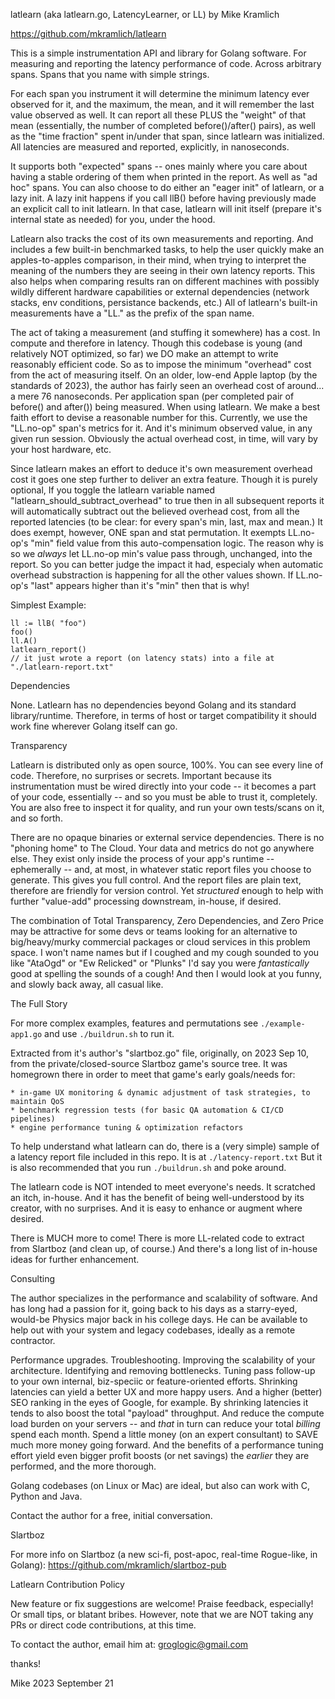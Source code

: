 latlearn (aka latlearn.go, LatencyLearner, or LL)
    by Mike Kramlich

https://github.com/mkramlich/latlearn

This is a simple instrumentation API and library for Golang software. For measuring and reporting the latency performance of code. Across arbitrary spans. Spans that you name with simple strings.

For each span you instrument it will determine the minimum latency ever observed for it, and the maximum, the mean, and it will remember the last value observed as well. It can report all these PLUS the "weight" of that mean (essentially, the number of completed before()/after() pairs), as well as the "time fraction" spent in/under that span, since latlearn was initialized. All latencies are measured and reported, explicitly, in nanoseconds.

It supports both "expected" spans -- ones mainly where you care about having a stable ordering of them when printed in the report. As well as "ad hoc" spans. You can also choose to do either an "eager init" of latlearn, or a lazy init. A lazy init happens if you call llB() before having previously made an explicit call to init latlearn. In that case, latlearn will init itself (prepare it's internal state as needed) for you, under the hood.

Latlearn also tracks the cost of its own measurements and reporting. And includes a few built-in benchmarked tasks, to help the user quickly make an apples-to-apples comparison, in their mind, when trying to interpret the meaning of the numbers they are seeing in their own latency reports. This also helps when comparing results ran on different machines with possibly wildly different hardware capabilities or external dependencies (network stacks, env conditions, persistance backends, etc.) All of latlearn's built-in measurements have a "LL." as the prefix of the span name.

The act of taking a measurement (and stuffing it somewhere) has a cost. In compute and therefore in latency. Though this codebase is young (and relatively NOT optimized, so far) we DO make an attempt to write reasonably efficient code. So as to impose the minimum "overhead" cost from the act of measuring itself. On an older, low-end Apple laptop (by the standards of 2023), the author has fairly seen an overhead cost of around...  a mere 76 nanoseconds. Per application span (per completed pair of before() and after()) being measured. When using latlearn. We make a best faith effort to devise a reasonable number for this. Currently, we use the "LL.no-op" span's metrics for it. And it's minimum observed value, in any given run session. Obviously the actual overhead cost, in time, will vary by your host hardware, etc.

Since latlearn makes an effort to deduce it's own measurement overhead cost it goes one step further to deliver an extra feature. Though it is purely optional, If you toggle the latlearn variable named "latlearn_should_subtract_overhead" to true then in all subsequent reports it will automatically subtract out the believed overhead cost, from all the reported latencies (to be clear: for every span's min, last, max and mean.) It does exempt, however, ONE span and stat permutation. It exempts LL.no-op's "min" field value from this auto-compensation logic. The reason why is so we *always* let LL.no-op min's value pass through, unchanged, into the report. So you can better judge the impact it had, especialy when automatic overhead substraction is happening for all the other values shown. If LL.no-op's "last" appears higher than it's "min" then that is why!

Simplest Example:
```
ll := llB( "foo")
foo()
ll.A()
latlearn_report()
// it just wrote a report (on latency stats) into a file at "./latlearn-report.txt"
```

Dependencies

None. Latlearn has no dependencies beyond Golang and its standard library/runtime. Therefore, in terms of host or target compatibility it should work fine wherever Golang itself can go.

Transparency

Latlearn is distributed only as open source, 100%. You can see every line of code. Therefore, no surprises or secrets. Important because its instrumentation must be wired directly into your code -- it becomes a part of your code, essentially -- and so you must be able to trust it, completely. You are also free to inspect it for quality, and run your own tests/scans on it, and so forth.

There are no opaque binaries or external service dependencies. There is no "phoning home" to The Cloud. Your data and metrics do not go anywhere else. They exist only inside the process of your app's runtime -- ephemerally -- and, at most, in whatever static report files you choose to generate. This gives you full control. And the report files are plain text, therefore are friendly for version control. Yet *structured* enough to help with further "value-add" processing downstream, in-house, if desired.

The combination of Total Transparency, Zero Dependencies, and Zero Price may be attractive for some devs or teams looking for an alternative to big/heavy/murky commercial packages or cloud services in this problem space. I won't name names but if I coughed and my cough sounded to you like "AtaOgd" or "Ew Relicked" or "Plunks" I'd say you were *fantastically* good at spelling the sounds of a cough! And then I would look at you funny, and slowly back away, all casual like.

The Full Story

For more complex examples, features and permutations see `./example-app1.go` and use `./buildrun.sh` to run it.

Extracted from it's author's "slartboz.go" file, originally, on 2023 Sep 10, from the private/closed-source Slartboz game's source tree. It was homegrown there in order to meet that game's early goals/needs for:

    * in-game UX monitoring & dynamic adjustment of task strategies, to maintain QoS
    * benchmark regression tests (for basic QA automation & CI/CD pipelines)
    * engine performance tuning & optimization refactors

To help understand what latlearn can do, there is a (very simple) sample of a latency report file included in this repo. It is at `./latency-report.txt` But it is also recommended that you run `./buildrun.sh` and poke around.

The latlearn code is NOT intended to meet everyone's needs. It scratched an itch, in-house. And it has the benefit of being well-understood by its creator, with no surprises. And it is easy to enhance or augment where desired.

There is MUCH more to come! There is more LL-related code to extract from Slartboz (and clean up, of course.) And there's a long list of in-house ideas for further enhancement.

Consulting

The author specializes in the performance and scalability of software. And has long had a passion for it, going back to his days as a starry-eyed, would-be Physics major back in his college days. He can be available to help out with your system and legacy codebases, ideally as a remote contractor.

Performance upgrades. Troubleshooting. Improving the scalability of your architecture. Identifying and removing bottlenecks. Tuning pass follow-up to your own internal, biz-speciic or feature-oriented efforts. Shrinking latencies can yield a better UX and more happy users. And a higher (better) SEO ranking in the eyes of Google, for example. By shrinking latencies it tends to also boost the total "payload" throughput. And reduce the compute load burden on your servers -- and *that* in turn can reduce your total *billing* spend each month. Spend a little money (on an expert consultant) to SAVE much more money going forward. And the benefits of a performance tuning effort yield even bigger profit boosts (or net savings) the *earlier* they are performed, and the more thorough.

Golang codebases (on Linux or Mac) are ideal, but also can work with C, Python and Java.

Contact the author for a free, initial conversation.

Slartboz

For more info on Slartboz (a new sci-fi, post-apoc, real-time Rogue-like, in Golang):
    https://github.com/mkramlich/slartboz-pub

Latlearn Contribution Policy

New feature or fix suggestions are welcome! Praise feedback, especially! Or small tips, or blatant bribes. However, note that we are NOT taking any PRs or direct code contributions, at this time.

To contact the author, email him at:
    groglogic@gmail.com

thanks!

Mike
2023 September 21

